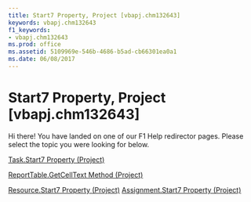 ```yaml
---
title: Start7 Property, Project [vbapj.chm132643]
keywords: vbapj.chm132643
f1_keywords:
- vbapj.chm132643
ms.prod: office
ms.assetid: 5109969e-546b-4686-b5ad-cb66301ea0a1
ms.date: 06/08/2017
---
```



# Start7 Property, Project [vbapj.chm132643]

Hi there! You have landed on one of our F1 Help redirector pages. Please select the topic you were looking for below.

[Task.Start7 Property (Project)](http://msdn.microsoft.com/library/334c8fd2-44a1-b0dd-4681-170dfcb03864%28Office.15%29.aspx)

[ReportTable.GetCellText Method (Project)](http://msdn.microsoft.com/library/dcdcbd8d-28e8-eb4e-e0cd-8caac511ade3%28Office.15%29.aspx)

[Resource.Start7 Property (Project)](http://msdn.microsoft.com/library/9cfcb2ba-9b9a-26b1-a066-c45d5d31e09b%28Office.15%29.aspx)
[Assignment.Start7 Property (Project)](http://msdn.microsoft.com/library/0860961d-93d9-a738-7ee7-d0f049b5eb02%28Office.15%29.aspx)

